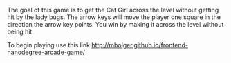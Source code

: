 The goal of this game is to get the Cat Girl across the level without getting hit by the lady bugs. The arrow keys will move the player one square in the direction the arrow key points. You win by making it across the level without being hit.

To begin playing use this link
http://mbolger.github.io/frontend-nanodegree-arcade-game/